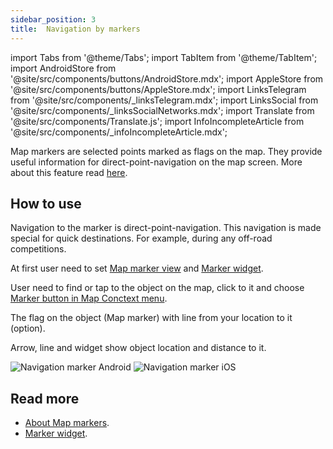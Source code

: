 ```yaml
---
sidebar_position: 3
title:  Navigation by markers
---
```


import Tabs from '@theme/Tabs';
import TabItem from '@theme/TabItem';
import AndroidStore from '@site/src/components/buttons/AndroidStore.mdx';
import AppleStore from '@site/src/components/buttons/AppleStore.mdx';
import LinksTelegram from '@site/src/components/_linksTelegram.mdx';
import LinksSocial from '@site/src/components/_linksSocialNetworks.mdx';
import Translate from '@site/src/components/Translate.js';
import InfoIncompleteArticle from '@site/src/components/_infoIncompleteArticle.mdx';

<InfoIncompleteArticle/>

Map markers are selected points marked as flags on the map. They provide useful information for direct-point-navigation on the map screen. More about this feature read [here](../personal/markers.md).

## How to use

Navigation to the marker is direct-point-navigation. This navigation is made special for quick destinations. For example, during any off-road competitions.

At first user need to set [Map marker view](../personal/markers.md) and [Marker widget](../widgets/markers.md).

User need to find or tap to the object on the map, click to it and choose [Marker button in Map Conctext menu](../map/map-context-menu.md#add--edit-marker).

The flag on the object (Map marker) with line from your location to it (option).

Arrow, line and widget show object location and distance to it.

![Navigation marker Android](@site/static/img/navigation/marker/navigation_marker_android.png) ![Navigation marker iOS](@site/static/img/navigation/marker/navigation_marker_ios.png)


## Read more

- [About Map markers](../personal/markers.md).
- [Marker widget](../widgets/markers.md).